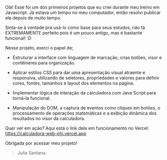 Olá!
Esse foi um dos primeiros projetos que eu criei durante meu treino em Javascript. Já estava um tempo no meu computador, então resolvi publicar ele depois
de muito tempo.

Sinta-se à vontade pra usá-lo como base para seus estudos, não tá EXTREMAMENTE perfeito pois é um pouco antigo, mas é bastante funcional! :D

Nesse projeto, exerci o papel de;

- Estruturar a interface com linguagem de marcação, crias botões, visor e contêineres para organização.

- Aplicar estilos CSS para dar uma apresentação visual atraente e responsiva, utilizando de seletores, propriedades e valores para definir cores, fontes, tamanhos e layout dos elementos na página.

- Implementar lógica de interação da calculadora com Java Script para torná-la funcional. 

- Manipulação do DOM, a captura de eventos como cliques em botões, o processamento de operações matemáticas e a exibição dinâmica dos resultados no visor da calculadora.


Quer ver em ação? Aqui está o link dele em funcionamento no Vercel: https://calculadora-web-phi.vercel.app

Obrigada por acessar meu projeto!

> Julia Santana.

